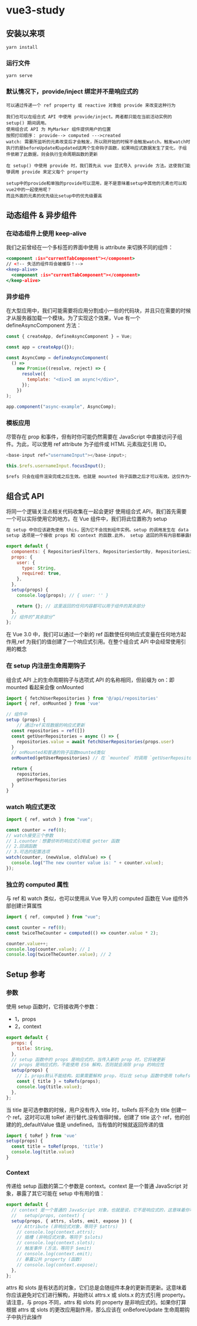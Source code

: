 # vue3-study

## 安装以来项

```
yarn install
```

### 运行文件

```
yarn serve
```

### 默认情况下，provide/inject 绑定并不是响应式的

```
可以通过传递一个 ref property 或 reactive 对象给 provide 来改变这种行为

我们也可以在组合式 API 中使用 provide/inject。两者都只能在当前活动实例的 setup() 期间调用。
使用组合式 API 为 MyMarker 组件提供用户的位置
按照打印顺序： provide--> computed --->created
watch: 需要所监听的元素改变后才会触发，所以刚开始的时候不会触发watch，触发watch时执行的是beforeUpdate和updated这两个生命钩子函数，如果响应式数据发生了变化，子组件依赖了此数据，则会执行生命周期函数的更新

在 setup() 中使用 provide 时，我们首先从 vue 显式导入 provide 方法。这使我们能够调用 provide 来定义每个 property

setup中的provide和单独的provide可以混用，是不是意味着setup中其他的元素也可以和vue2中的一起使用呢？
而且外面的元素的优先级比setup中的优先级要高
```

## 动态组件 & 异步组件

### 在动态组件上使用 keep-alive

我们之前曾经在一个多标签的界面中使用 is attribute 来切换不同的组件：

```jsx
<component :is="currentTabComponent"></component>
// <!-- 失活的组件将会被缓存！-->
<keep-alive>
  <component :is="currentTabComponent"></component>
</keep-alive>
```

### 异步组件

在大型应用中，我们可能需要将应用分割成小一些的代码块，并且只在需要的时候才从服务器加载一个模块。为了实现这个效果，Vue 有一个 defineAsyncComponent 方法：

```js
const { createApp, defineAsyncComponent } = Vue;

const app = createApp({});

const AsyncComp = defineAsyncComponent(
  () =>
    new Promise((resolve, reject) => {
      resolve({
        template: "<div>I am async!</div>",
      });
    })
);

app.component("async-example", AsyncComp);
```

### 模板应用

尽管存在 prop 和事件，但有时你可能仍然需要在 JavaScript 中直接访问子组件。为此，可以使用 ref attribute 为子组件或 HTML 元素指定引用 ID。

```js
<base-input ref="usernameInput"></base-input>;

this.$refs.usernameInput.focusInput();
```

```md
$refs 只会在组件渲染完成之后生效。也就是 mounted 钩子函数之后才可以有效。这仅作为一个用于直接操作子元素的“逃生舱”——你应该避免在模板或计算属性中访问 $refs。计算属性的执行是在 created 之前，对 data 进行处理，如果修改值之后的话，计算属性会重新计算，但是初始化的时候，计算熟悉还是在前面执行的
```

## 组合式 API

将同一个逻辑关注点相关代码收集在一起会更好
使用组合式 API，我们首先需要一个可以实际使用它的地方。在 Vue 组件中，我们将此位置称为 setup

```md
在 setup 中你应该避免使用 this，因为它不会找到组件实例。setup 的调用发生在 data property、computed property 或 methods 被解析之前，所以它们无法在 setup 中被获取
setup 选项是一个接收 props 和 context 的函数.此外， setup 返回的所有内容都暴露给组件的其余部分 (计算属性、方法、生命周期钩子等等) 以及组件的模板
```

```js
export default {
  components: { RepositoriesFilters, RepositoriesSortBy, RepositoriesList },
  props: {
    user: {
      type: String,
      required: true,
    },
  },
  setup(props) {
    console.log(props); // { user: '' }

    return {}; // 这里返回的任何内容都可以用于组件的其余部分
  },
  // 组件的“其余部分”
};
```

在 Vue 3.0 中，我们可以通过一个新的 ref 函数使任何响应式变量在任何地方起作用,ref 为我们的值创建了一个响应式引用。在整个组合式 API 中会经常使用引用的概念

### 在 setup 内注册生命周期钩子

组合式 API 上的生命周期钩子与选项式 API 的名称相同，但前缀为 on：即 mounted 看起来会像 onMounted

```js
import { fetchUserRepositories } from '@/api/repositories'
import { ref, onMounted } from 'vue'

// 组件中
setup (props) {
    // 通过ref实现数据的响应式更新
  const repositories = ref([])
  const getUserRepositories = async () => {
    repositories.value = await fetchUserRepositories(props.user)
  }
  // onMounted和普通的钩子函数mounted类似
  onMounted(getUserRepositories) // 在 `mounted` 时调用 `getUserRepositories`

  return {
    repositories,
    getUserRepositories
  }
}
```

### watch 响应式更改

```js
import { ref, watch } from "vue";

const counter = ref(0);
// watch接受三个参数
// 1.counter：想要侦听的响应式引用或 getter 函数
// 2.回调函数
// 3.可选的配置选项
watch(counter, (newValue, oldValue) => {
  console.log("The new counter value is: " + counter.value);
});
```

### 独立的 computed 属性

与 ref 和 watch 类似，也可以使用从 Vue 导入的 computed 函数在 Vue 组件外部创建计算属性

```js
import { ref, computed } from "vue";

const counter = ref(0);
const twiceTheCounter = computed(() => counter.value * 2);

counter.value++;
console.log(counter.value); // 1
console.log(twiceTheCounter.value); // 2
```

## Setup 参考

### 参数

使用 setup 函数时，它将接收两个参数：

- 1，props
- 2，context

```js
export default {
  props: {
    title: String,
  },
  // setup 函数中的 props 是响应式的，当传入新的 prop 时，它将被更新
  // props 是响应式的，不能使用 ES6 解构，否则就会消除 prop 的响应性
  setup(props) {
    // 1，props默认不能结构，如果需要解构 prop，可以在 setup 函数中使用 toRefs 函数来完成此操作：
    const { title } = toRefs(props);
    console.log(title.value);
  },
};
```

当 title 是可选参数的时候，用户没有传入 title 时，toRefs 将不会为 title 创建一个 ref。这时可以用 toRef 进行替代.没有值得时候，创建了 title 这个 ref，他的创建的的\_defaultValue 值是 undefined。当有值的时候就返回传递的值

```js
import { toRef } from 'vue'
setup(props) {
  const title = toRef(props, 'title')
  console.log(title.value)
}
```

### Context

传递给 setup 函数的第二个参数是 context。context 是一个普通 JavaScript 对象，暴露了其它可能在 setup 中有用的值：

```js
export default {
  // context 是一个普通的 JavaScript 对象，也就是说，它不是响应式的，这意味着你可以安全地对 context 使用 ES6 解构
  //   setup(props, context) {
  setup(props, { attrs, slots, emit, expose }) {
    // Attribute (非响应式对象，等同于 $attrs)
    // console.log(context.attrs);
    // 插槽 (非响应式对象，等同于 $slots)
    // console.log(context.slots);
    // 触发事件 (方法，等同于 $emit)
    // console.log(context.emit);
    // 暴露公共 property (函数)
    // console.log(context.expose);
  },
};
```

<p style="font-size:14px">
attrs 和 slots 是有状态的对象，它们总是会随组件本身的更新而更新。这意味着你应该避免对它们进行解构，并始终以 attrs.x 或 slots.x 的方式引用 property。请注意，与 props 不同，attrs 和 slots 的 property 是非响应式的。如果你打算根据 attrs 或 slots 的更改应用副作用，那么应该在 onBeforeUpdate 生命周期钩子中执行此操作
</p>
